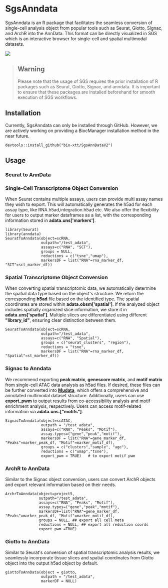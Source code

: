 # SgsAnndata
SgsAnndata is an R package that facilitates the seamless conversion of single-cell analysis object from popular tools such as Seurat, Giotto, Signac, and ArchR into the AnnData. This format can be directly visualized in SGS which is an interactive browser for single-cell and spatial multimodal datasets.

![](https://211.bioinfotoolkits.net:10290/sgs/website/feature_4.png)

> ## Warning
> Please note that the usage of SGS requires the prior installation of R packages such as Seurat, Giotto, Signac, and anndata. It is important to ensure that these packages are installed beforehand for smooth execution of SGS workflows.

## Installation
Currently, SgsAnndata can only be installed through GitHub. However, we are actively working on providing a BiocManager installation method in the near future. 
```
devtools::install_github("bio-xtt/SgsAnnDataV2")
```

## Usage
### Seurat to AnnData
### Single-Cell Transcriptome Object Conversion
When Seurat contains multiple assays, users can provide multi assay names they wish to export. This will automatically generates the h5ad for each assay type, like RNA.h5ad,integration.h5ad etc. We also offer the flexibility for users to output marker dataframes as a list, with the corresponding information stored in **adata.uns['markers']**.
```
library(Seurat)
library(anndata)
SeuratToAnndata(object=scRNA,
                outpath="/test_adata",
                assays=c("RNA", "SCT"),
                groups = NULL,
                reductions = c("tsne","umap"),
                markersDF = list("RNA"=rna_marker_df, "SCT"=sct_marker_df)) 
```

### Spatial Transcriptome Object Conversion
When converting spatial transcriptomic data, we automatically determine the spatial data type based on the object's structure. We return the corresponding **h5ad** file based on the identified type. The spatial coordinates are stored within **adata.obsm['spatial']**. If the analyzed object includes spatially organized slice information, we store it in **adata.uns['spatial']**. Multiple slices are differentiated using different **"library_id"**, ensuring clear distinction between them.
```
SeuratToAnndata(object=scRNA,
                outpath="/test_adata",
                assays=c("RNA", "Spatial"),
                groups = c("seurat_clusters", "region"),
                reductions = "tsne",
                markersDF = list("RNA"=rna_marker_df, "Spatial"=st_marker_df)) 
```

### Signac to Anndata
We recommend exporting **peak matrix**, **genescore matrix**, and **motif matrix** from single-cell ATAC data analysis as h5ad files. If desired, these files can be further converted into [**Mudata**](https://mudata.readthedocs.io/en/latest/), which offers a comprehensive and annotated multimodal dataset structure. Additionally, users can use **export_pwm** to output results from co-accessibility analysis and motif enrichment analysis, respectively. Users can access motif-related information via **adata.uns.["motifs"]**.
```
SignacToAnndata(object=scATAC,
                outpath = "/test_adata",
                assays=c("RNA", "Peaks", "Motif"),
                assay.types=("gene","peak","motif"),
                markersDF = list("RNA"=gene_marker_df, "Peaks"=marker_peak_df, "Motif"=marker_motif_df),
                groups = c("clusters","sample", "age"),
                reductions = c("umap","tsne"),
                export_pwm = TRUE)   # to export motif pwm 
```

### ArchR to AnnData
Similar to the Signac object conversion, users can convert ArchR objects and export relevant information based on their needs.
```
ArchrToAnndata(object=project5,
               outpath="/test_adata",
               assays=c("RNA", "Peaks", "Motif"),
               assay.types=("gene","peak","motif"),
               markersDF=list("RNA"=gene_marker_df, "Peaks"=marker_peak_df, "Motif"=marker_motif_df),
               groups = NULL, ## export all cell meta
               reductions = NULL, ## export all reduction coords
               export_pwm =TRUE) 
```

### Giotto to AnnData
Similar to Seurat's conversion of spatial transcriptomic analysis results, we seamlessly incorporate tissue slices and spatial coordinates from Giotto object into the output h5ad object by default.
```
giottoToAnnData(object = giotto,
                outpath = "/test_adata",
                markerDF = NULL)
```












